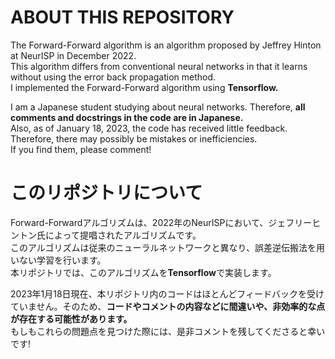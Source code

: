 # ABOUT THIS REPOSITORY
The Forward-Forward algorithm is an algorithm proposed by Jeffrey Hinton at NeurISP in December 2022.  
This algorithm differs from conventional neural networks in that it learns without using the error back propagation method.  
I implemented the Forward-Forward algorithm using **Tensorflow.**  
  
I am a Japanese student studying about neural networks. Therefore, **all comments and docstrings in the code are in Japanese.**  
Also, as of January 18, 2023, the code has received little feedback. Therefore, there may possibly be mistakes or inefficiencies.  
If you find them, please comment!  

# このリポジトリについて
Forward-Forwardアルゴリズムは、2022年のNeurISPにおいて、ジェフリーヒントン氏によって提唱されたアルゴリズムです。  
このアルゴリズムは従来のニューラルネットワークと異なり、誤差逆伝搬法を用いない学習を行います。  
本リポジトリでは、このアルゴリズムを**Tensorflow**で実装します。  
  
2023年1月18日現在、本リポジトリ内のコードはほとんどフィードバックを受けていません。そのため、**コードやコメントの内容などに間違いや、非効率的な点が存在する可能性があります。**  
もしもこれらの問題点を見つけた際には、是非コメントを残してくださると幸いです!
